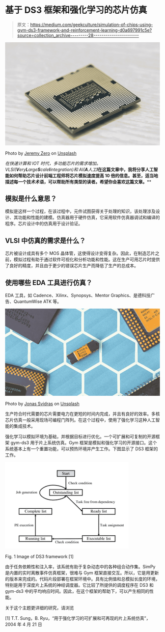 # 基于 DS3 框架和强化学习的芯片仿真

> 原文：<https://medium.com/geekculture/simulation-of-chips-using-gym-ds3-framework-and-reinforcement-learning-d0a697991c5e?source=collection_archive---------28----------------------->

![](img/3b80bf3cb9ded8c42b7af124043f32e1.png)

Photo by [Jeremy Zero](https://unsplash.com/@jeremy0?utm_source=medium&utm_medium=referral) on [Unsplash](https://unsplash.com?utm_source=medium&utm_medium=referral)

*在快速计算和 IOT 时代，多功能芯片的需求增加。VLSI(****V****ery****L****arge****S****cale****I****integration)和 AI(****A****人工****I*在这篇文章中，我将分享人工智能如何帮助芯片设计前端工程师将芯片模拟速度提高 10 倍的信息。甚至，适当地描述每一个技术术语，可以帮助所有类型的读者。希望你会喜欢这篇文章。****

## **模拟是什么意思？**

模拟是这样一个过程，在该过程中，元件试图获得关于处理的知识，该处理涉及设计、其功能和性能的建模。仿真器用于硬件仿真，它采用软件仿真器调试和编译的程序。芯片设计中的仿真用于设计验证。

## **VLSI 中仿真的需求是什么？**

芯片被设计成具有多个 MOS 晶体管，这使得设计变得复杂。因此，在制造芯片之前，模拟过程有助于通过软件可视化和分析功能和性能。这在生产可用芯片时提供了良好的精度，并且由于更少的错误芯片生产而降低了生产的总成本。

## **使用哪些 EDA 工具进行仿真？**

EDA 工具，如 Cadence、Xilinx、Synopsys、Mentor Graphics、是德科技广告、QuantumWise ATK 等。

![](img/417da6fff1cca3e057a1536d8b18dcd6.png)

Photo by [Jonas Svidras](https://unsplash.com/@jonassvidras?utm_source=medium&utm_medium=referral) on [Unsplash](https://unsplash.com?utm_source=medium&utm_medium=referral)

生产符合时代需要的芯片需要电力在更短的时间内完成，并且有良好的效率。多核芯片仿真一般采用现场可编程门阵列。在这个过程中，使用了强化学习这种人工智能的集成技术。

强化学习以模拟环境为基础，并根据目标进行优化。一个可扩展和可复制的开源框架 gym-ds3 用于片上系统仿真。Gym 框架是模拟和强化学习的开源接口。这个系统基本上有一个重置功能，可以预热环境并产生工作。下图显示了 DS3 框架的工作。

![](img/fc4b7a22adfe9d0497409368dad78f99.png)

Fig. 1 Image of DS3 framework [1]

由于任务依赖性和注入率，该系统有助于复杂动态中的各种组合动作集。SimPy 是内置的实时离散事件仿真框架，很难与 Gym 框架直接交互。所以，它是用更新的版本来完成的。代码片段部署在框架环境中。具有比例值和总模拟长度的环境，特别是用于深度片上系统的神经调度器。它比较了所提供的调度程序在 DS3 和 gym-ds3 中的平均响应时间。因此，在这个框架的帮助下，可以产生相同的性能。

关于这个主题更详细的研究，请浏览

[1] T.T. Sung，B. Ryu，“用于强化学习的可扩展和可再现的片上系统仿真”，2004 年 4 月 21 日